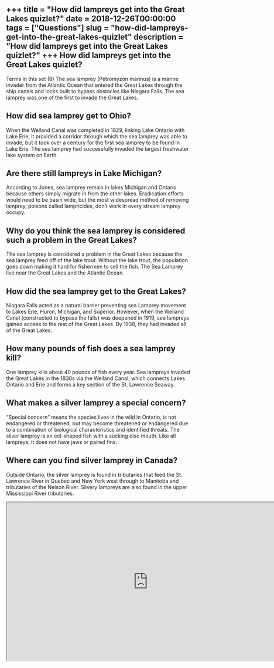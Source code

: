 +++
title = "How did lampreys get into the Great Lakes quizlet?"
date = 2018-12-26T00:00:00
tags = ["Questions"]
slug = "how-did-lampreys-get-into-the-great-lakes-quizlet"
description = "How did lampreys get into the Great Lakes quizlet?"
+++
How did lampreys get into the Great Lakes quizlet?
--------------------------------------------------

Terms in this set (8) The sea lamprey (Petromyzon marinus) is a marine invader from the Atlantic Ocean that entered the Great Lakes through the ship canals and locks built to bypass obstacles like Niagara Falls. The sea lamprey was one of the first to invade the Great Lakes.

How did sea lamprey get to Ohio?
--------------------------------

When the Welland Canal was completed in 1829, linking Lake Ontario with Lake Erie, it provided a corridor through which the sea lamprey was able to invade, but it took over a century for the first sea lamprey to be found in Lake Erie. The sea lamprey had successfully invaded the largest freshwater lake system on Earth.

Are there still lampreys in Lake Michigan?
------------------------------------------

According to Jones, sea lamprey remain in lakes Michigan and Ontario because others simply migrate in from the other lakes. Eradication efforts would need to be basin wide, but the most widespread method of removing lamprey, poisons called lampricides, don’t work in every stream lamprey occupy.

Why do you think the sea lamprey is considered such a problem in the Great Lakes?
---------------------------------------------------------------------------------

The sea lamprey is considered a problem in the Great Lakes because the sea lamprey feed off of the lake trout. Without the lake trout, the population goes down making it hard for fishermen to sell the fish. The Sea Lamprey live near the Great Lakes and the Atlantic Ocean.

How did the sea lamprey get to the Great Lakes?
-----------------------------------------------

Niagara Falls acted as a natural barrier preventing sea Lamprey movement to Lakes Erie, Huron, Michigan, and Superior. However, when the Welland Canal (constructed to bypass the falls) was deepened in 1919, sea lampreys gained access to the rest of the Great Lakes. By 1938, they had invaded all of the Great Lakes.

How many pounds of fish does a sea lamprey kill?
------------------------------------------------

One lamprey kills about 40 pounds of fish every year. Sea lampreys invaded the Great Lakes in the 1830s via the Welland Canal, which connects Lakes Ontario and Erie and forms a key section of the St. Lawrence Seaway.

What makes a silver lamprey a special concern?
----------------------------------------------

“Special concern” means the species lives in the wild in Ontario, is not endangered or threatened, but may become threatened or endangered due to a combination of biological characteristics and identified threats. The silver lamprey is an eel-shaped fish with a sucking disc mouth. Like all lampreys, it does not have jaws or paired fins.

Where can you find silver lamprey in Canada?
--------------------------------------------

Outside Ontario, the silver lamprey is found in tributaries that feed the St. Lawrence River in Quebec and New York west through to Manitoba and tributaries of the Nelson River. Silvery lampreys are also found in the upper Mississippi River tributaries.

<iframe allow="accelerometer; autoplay; clipboard-write; encrypted-media; gyroscope; picture-in-picture" allowfullscreen="" class="__youtube_prefs__  epyt-is-override  no-lazyload" data-no-lazy="1" data-origheight="433" data-origwidth="770" data-skipgform_ajax_framebjll="" height="433" id="_ytid_99025" loading="lazy" src="https://www.youtube.com/embed/JVlHApc3h1c?enablejsapi=1&autoplay=0&cc_load_policy=0&cc_lang_pref=&iv_load_policy=1&loop=0&modestbranding=0&rel=1&fs=1&playsinline=0&autohide=2&theme=dark&color=red&controls=1&" title="YouTube player" width="770"></iframe>